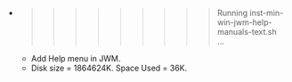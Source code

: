 * >>>>>>>>> Running inst-min-win-jwm-help-manuals-text.sh ...
  * Add Help menu in JWM.
  * Disk size = 1864624K. Space Used = 36K.
